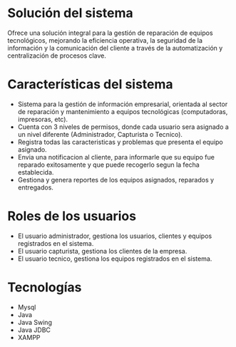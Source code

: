 # Solución del sistema

Ofrece una solución integral para la gestión de reparación de equipos tecnológicos, mejorando la eficiencia operativa, la seguridad de la información y la comunicación del cliente a través de la automatización y centralización de procesos clave.

# Características del sistema

- Sistema para la gestión de información empresarial, orientada al sector de reparación y mantenimiento a equipos tecnológicas (computadoras, impresoras, etc).
- Cuenta con 3 niveles de permisos, donde cada usuario sera asignado a un nivel diferente (Administrador, Capturista o Tecnico).
- Registra todas las caracteristicas y problemas que presenta el equipo asignado.
- Envia una notificacion al cliente, para informarle que su equipo fue reparado exitosamente y que puede recogerlo segun la fecha establecida.
- Gestiona y genera reportes de los equipos asignados, reparados y entregados.  

# Roles de los usuarios

- El usuario administrador, gestiona los usuarios, clientes y equipos registrados en el sistema.
- El usuario capturista, gestiona los clientes de la empresa.
- El usuario tecnico, gestiona los equipos registrados en el sistema.

# Tecnologías

- Mysql
- Java
- Java Swing
- Java JDBC
- XAMPP
